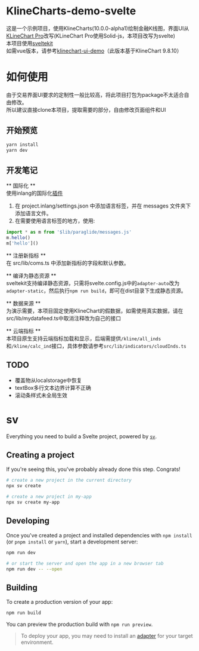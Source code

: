 # KlineCharts-demo-svelte
这是一个示例项目，使用KlineCharts(10.0.0-alpha1)绘制金融K线图，界面UI从[KLineChart Pro](https://pro.klinecharts.com/getting-started.html)改写(KLineChart Pro使用Solid-js，本项目改写为svelte)  
本项目使用[sveltekit](https://svelte.dev/)  
如需vue版本，请参考[klinechart-ui-demo](https://github.com/anyongjin/klinechart-ui-demo)（此版本基于KlineChart 9.8.10）

# 如何使用
由于交易界面UI要求的定制性一般比较高，将此项目打包为package不太适合自由修改。  
所以建议直接clone本项目，提取需要的部分，自由修改页面组件和UI  

## 开始预览
```bash
yarn install
yarn dev
```

## 开发笔记
** 国际化 **  
使用inlang的国际化[插件](https://inlang.com/m/dxnzrydw/paraglide-sveltekit-i18n/getting-started)
1. 在 project.inlang/settings.json 中添加语言标签，并在 messages 文件夹下添加语言文件。
5. 在需要使用语言标签的地方，使用:
```typescript
import * as m from '$lib/paraglide/messages.js'
m.hello()
m['hello']()
```

** 注册新指标 **  
在 src/lib/coms.ts 中添加新指标的字段和默认参数。

** 编译为静态资源 **  
sveltekit支持编译静态资源，只需将svelte.config.js中的`adapter-auto`改为`adapter-static`，然后执行`npm run build`，即可在dist目录下生成静态资源。

** 数据来源  **  
为演示需要，本项目固定使用KlineChart的假数据，如需使用真实数据，请在src/lib/mydatafeed.ts中取消注释改为自己的接口

** 云端指标 **  
本项目原生支持云端指标加载和显示，后端需提供`/kline/all_inds`和`/kline/calc_ind`接口，具体参数请参考`src/lib/indicators/cloudInds.ts`

## TODO
* 覆盖物从localstorage中恢复
* textBox多行文本边界计算不正确
* 滚动条样式未全局生效

# sv

Everything you need to build a Svelte project, powered by [`sv`](https://github.com/sveltejs/cli).

## Creating a project

If you're seeing this, you've probably already done this step. Congrats!

```bash
# create a new project in the current directory
npx sv create

# create a new project in my-app
npx sv create my-app
```

## Developing

Once you've created a project and installed dependencies with `npm install` (or `pnpm install` or `yarn`), start a development server:

```bash
npm run dev

# or start the server and open the app in a new browser tab
npm run dev -- --open
```

## Building

To create a production version of your app:

```bash
npm run build
```

You can preview the production build with `npm run preview`.

> To deploy your app, you may need to install an [adapter](https://svelte.dev/docs/kit/adapters) for your target environment.
